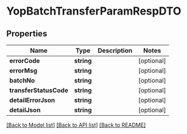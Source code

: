 # YopBatchTransferParamRespDTO

## Properties
Name | Type | Description | Notes
------------ | ------------- | ------------- | -------------
**errorCode** | **string** |  | [optional] 
**errorMsg** | **string** |  | [optional] 
**batchNo** | **string** |  | [optional] 
**transferStatusCode** | **string** |  | [optional] 
**detailErrorJson** | **string** |  | [optional] 
**detailJson** | **string** |  | [optional] 

[[Back to Model list]](../README.md#documentation-for-models) [[Back to API list]](../README.md#documentation-for-api-endpoints) [[Back to README]](../README.md)


